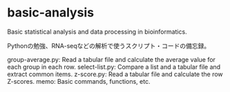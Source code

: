 # basic-analysis
Basic statistical analysis and data processing in bioinformatics.

Pythonの勉強、RNA-seqなどの解析で使うスクリプト・コードの備忘録。

group-average.py: Read a tabular file and calculate the average value for each group in each row.
select-list.py: Compare a list and a tabular file and extract common items.
z-score.py: Read a tabular file and calculate the row Z-scores.
memo: Basic commands, functions, etc.
